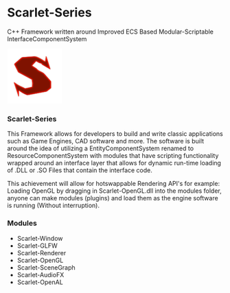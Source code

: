# Scarlet-Series
C++ Framework written around Improved ECS Based Modular-Scriptable InterfaceComponentSystem

![Scarlet](/Scarlet-Resources/Scarlet.png?raw=true "Scarlet")

### Scarlet-Series
This Framework allows for developers to build and write classic applications such as Game Engines, CAD software and more.
The software is built around the idea of utilizing a EntityComponentSystem renamed to ResourceComponentSystem
with modules that have scripting functionality wrapped around an interface layer that allows for dynamic run-time loading of
.DLL or .SO Files that contain the interface code.

This achievement will allow for hotswappable Rendering API's for example: Loading OpenGL by dragging in Scarlet-OpenGL.dll into the modules folder,
anyone can make modules (plugins) and load them as the engine software is running (Without interruption).

### Modules
* Scarlet-Window
* Scarlet-GLFW
* Scarlet-Renderer
* Scarlet-OpenGL
* Scarlet-SceneGraph
* Scarlet-AudioFX
* Scarlet-OpenAL
